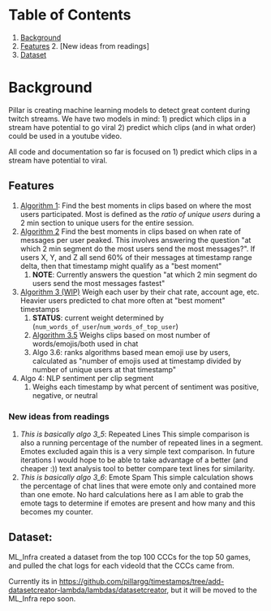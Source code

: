 # Table of Contents
1. [Background](#background)
1. [Features](#features)
   2. [New ideas from readings]
3. [Dataset](#dataset)


# Background
Pillar is creating machine learning models to detect great content during twitch streams. We have two models in mind: 1) predict which clips in a stream have potential to go viral 2) predict which clips (and in what order) could be used in a youtube video. 

All code and documentation so far is focused on 1) predict which clips in a stream have potential to viral. 

## Features

1. [Algorithm 1](https://github.com/pomkos/twitch_chat_analysis/blob/reorganize_repo/algorithm_1.ipynb): Find the best moments in clips based on where the most users participated. Most is defined as the *ratio of unique users* during a 2 min section to unique users for the entire session.
1. [Algorithm 2](https://github.com/pomkos/twitch_chat_analysis/blob/reorganize_repo/algorithm_2.ipynb) Find the best moments in clips based on when rate of messages per user peaked. This involves answering the question "at which 2 min segment do the most users send the most messages?". If users X, Y, and Z all send 60% of their messages at timestamp range delta, then that timestamp might qualify as a "best moment"
   1. __NOTE__: Currently answers the question "at which 2 min segment do users send the most messages fastest"
1. [Algorithm 3 (WIP)](https://github.com/pomkos/twitch_chat_analysis/blob/reorganize_repo/algorithm_3.ipynb) Weigh each user by their chat rate, account age, etc. Heavier users predicted to chat more often at "best moment" timestamps 
   1. __STATUS__: current weight determined by (`num_words_of_user`/`num_words_of_top_user`)
   1. [Algorithm 3.5](https://github.com/pomkos/twitch_chat_analysis/blob/reorganize_repo/algorithm_3.5.ipynb) Weighs clips based on most number of words/emojis/both used in chat
   2. Algo 3.6: ranks algorithms based mean emoji use by users, calculated as "number of emojis used at timestamp divided by number of unique users at that timestamp"
4. Algo 4: NLP sentiment per clip segment
   1. Weighs each timestamp by what percent of sentiment was positive, negative, or neutral

### New ideas from readings

1. _This is basically algo 3_5_: Repeated Lines This simple comparison is also a running percentage of the number of repeated lines in a segment. Emotes excluded again this is a very simple text comparison. In future iterations I would hope to be able to take advantage of a better (and cheaper :)) text analysis tool to better compare text lines for similarity.
1. _This is basically algo 3_6_: Emote Spam This simple calculation shows the percentage of chat lines that were emote only and contained more than one emote. No hard calculations here as I am able to grab the emote tags to determine if emotes are present and how many and this becomes my counter.

## Dataset:

ML_Infra created a dataset from the top 100 CCCs for the top 50 games, and pulled the chat logs for each videoId that the CCCs came from. 

Currently its in https://github.com/pillargg/timestamps/tree/add-datasetcreator-lambda/lambdas/datasetcreator, but it will be moved to the ML_Infra repo soon. 
